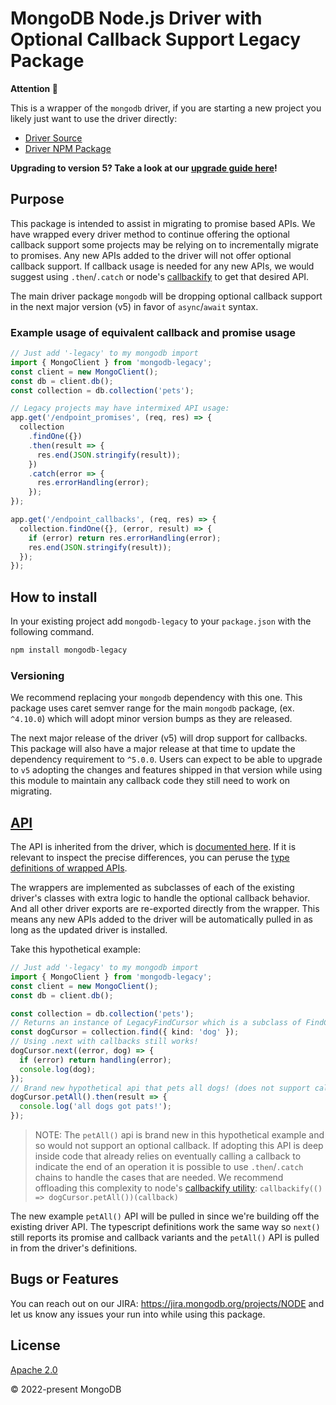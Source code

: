 # MongoDB Node.js Driver with Optional Callback Support Legacy Package

**Attention :memo:**

This is a wrapper of the `mongodb` driver, if you are starting a new project you likely just want to use the driver directly:

- [Driver Source](https://github.com/mongodb/node-mongodb-native/)
- [Driver NPM Package](https://www.npmjs.com/package/mongodb)

**Upgrading to version 5? Take a look at our [upgrade guide here](https://github.com/mongodb/node-mongodb-native/blob/HEAD/etc/notes/CHANGES_5.0.0.md)!**

## Purpose

This package is intended to assist in migrating to promise based APIs.
We have wrapped every driver method to continue offering the optional callback support some projects may be relying on to incrementally migrate to promises.
Any new APIs added to the driver will not offer optional callback support.
If callback usage is needed for any new APIs, we would suggest using `.then`/`.catch` or node's [callbackify](https://nodejs.org/dist/latest-v16.x/docs/api/util.html#utilcallbackifyoriginal) to get that desired API.

The main driver package `mongodb` will be dropping optional callback support in the next major version (v5) in favor of `async`/`await` syntax.

### Example usage of equivalent callback and promise usage

```ts
// Just add '-legacy' to my mongodb import
import { MongoClient } from 'mongodb-legacy';
const client = new MongoClient();
const db = client.db();
const collection = db.collection('pets');

// Legacy projects may have intermixed API usage:
app.get('/endpoint_promises', (req, res) => {
  collection
    .findOne({})
    .then(result => {
      res.end(JSON.stringify(result));
    })
    .catch(error => {
      res.errorHandling(error);
    });
});

app.get('/endpoint_callbacks', (req, res) => {
  collection.findOne({}, (error, result) => {
    if (error) return res.errorHandling(error);
    res.end(JSON.stringify(result));
  });
});
```

## How to install

In your existing project add `mongodb-legacy` to your `package.json` with the following command.

```sh
npm install mongodb-legacy
```

### Versioning

We recommend replacing your `mongodb` dependency with this one.
This package uses caret semver range for the main `mongodb` package, (ex. `^4.10.0`) which will adopt minor version bumps as they are released.

The next major release of the driver (v5) will drop support for callbacks.
This package will also have a major release at that time to update the dependency requirement to `^5.0.0`.
Users can expect to be able to upgrade to `v5` adopting the changes and features shipped in that version while using this module to maintain any callback code they still need to work on migrating.

## [API](https://mongodb.github.io/node-mongodb-native/)

The API is inherited from the driver, which is [documented here](https://mongodb.github.io/node-mongodb-native/).
If it is relevant to inspect the precise differences, you can peruse the [type definitions of wrapped APIs](https://github.com/mongodb-js/nodejs-mongodb-legacy/blob/main/mongodb-legacy.d.ts).

The wrappers are implemented as subclasses of each of the existing driver's classes with extra logic to handle the optional callback behavior. And all other driver exports are re-exported directly from the wrapper. This means any new APIs added to the driver will be automatically pulled in as long as the updated driver is installed.

Take this hypothetical example:

```ts
// Just add '-legacy' to my mongodb import
import { MongoClient } from 'mongodb-legacy';
const client = new MongoClient();
const db = client.db();

const collection = db.collection('pets');
// Returns an instance of LegacyFindCursor which is a subclass of FindCursor
const dogCursor = collection.find({ kind: 'dog' });
// Using .next with callbacks still works!
dogCursor.next((error, dog) => {
  if (error) return handling(error);
  console.log(dog);
});
// Brand new hypothetical api that pets all dogs! (does not support callbacks)
dogCursor.petAll().then(result => {
  console.log('all dogs got pats!');
});
```

> NOTE: The `petAll()` api is brand new in this hypothetical example and so would not support an optional callback. If adopting this API is deep inside code that already relies on eventually calling a callback to indicate the end of an operation it is possible to use `.then`/`.catch` chains to handle the cases that are needed. We recommend offloading this complexity to node's [callbackify utility](https://nodejs.org/dist/latest-v16.x/docs/api/util.html#utilcallbackifyoriginal): `callbackify(() => dogCursor.petAll())(callback)`

The new example `petAll()` API will be pulled in since we're building off the existing driver API.
The typescript definitions work the same way so `next()` still reports its promise and callback variants and the `petAll()` API is pulled in from the driver's definitions.

## Bugs or Features

You can reach out on our JIRA: https://jira.mongodb.org/projects/NODE and let us know any issues your run into while using this package.

## License

[Apache 2.0](https://github.com/mongodb-js/nodejs-mongodb-legacy/blob/main/LICENSE)

:copyright: 2022-present MongoDB
